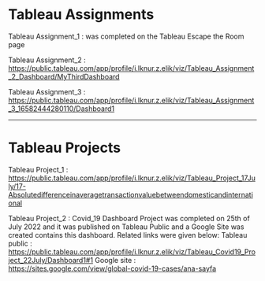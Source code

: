 # Tableau Assignments

Tableau Assignment_1 : was completed on the Tableau Escape the Room page

Tableau Assignment_2 : https://public.tableau.com/app/profile/i.lknur.z.elik/viz/Tableau_Assignment_2_Dashboard/MyThirdDashboard

Tableau Assignment_3 : https://public.tableau.com/app/profile/i.lknur.z.elik/viz/Tableau_Assignment_3_16582444280110/Dashboard1

---------------------

# Tableau Projects

Tableau Project_1 : https://public.tableau.com/app/profile/i.lknur.z.elik/viz/Tableau_Project_17July/17-Absolutedifferenceinaveragetransactionvaluebetweendomesticandinternational

Tableau Project_2 : Covid_19 Dashboard Project was completed on 25th of July 2022 and it was published on Tableau Public and a Google Site was created contains this dashboard. Related links were given below:
  Tableau public : https://public.tableau.com/app/profile/i.lknur.z.elik/viz/Tableau_Covid19_Project_22July/Dashboard1#1
  Google site : https://sites.google.com/view/global-covid-19-cases/ana-sayfa
